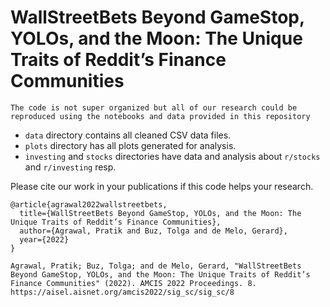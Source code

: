 # WallStreetBets Beyond GameStop, YOLOs, and the Moon: The Unique Traits of Reddit’s Finance Communities

`The code is not super organized but all of our research could be reproduced using the notebooks and data provided in this repository`

* `data` directory contains all cleaned CSV data files.
* `plots` directory has all plots generated for analysis.
* `investing` and `stocks` directories have data and analysis about `r/stocks` and `r/investing` resp.

Please cite our work in your publications if this code helps your research.



```
@article{agrawal2022wallstreetbets,
  title={WallStreetBets Beyond GameStop, YOLOs, and the Moon: The Unique Traits of Reddit’s Finance Communities},
  author={Agrawal, Pratik and Buz, Tolga and de Melo, Gerard},
  year={2022}
}

Agrawal, Pratik; Buz, Tolga; and de Melo, Gerard, "WallStreetBets Beyond GameStop, YOLOs, and the Moon: The Unique Traits of Reddit’s Finance Communities" (2022). AMCIS 2022 Proceedings. 8.
https://aisel.aisnet.org/amcis2022/sig_sc/sig_sc/8
```

